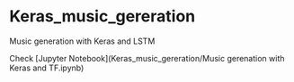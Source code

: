 # Keras_music_gereration
Music generation with Keras and LSTM

Check [Jupyter Notebook](Keras_music_gereration/Music gerenation with Keras and TF.ipynb)
